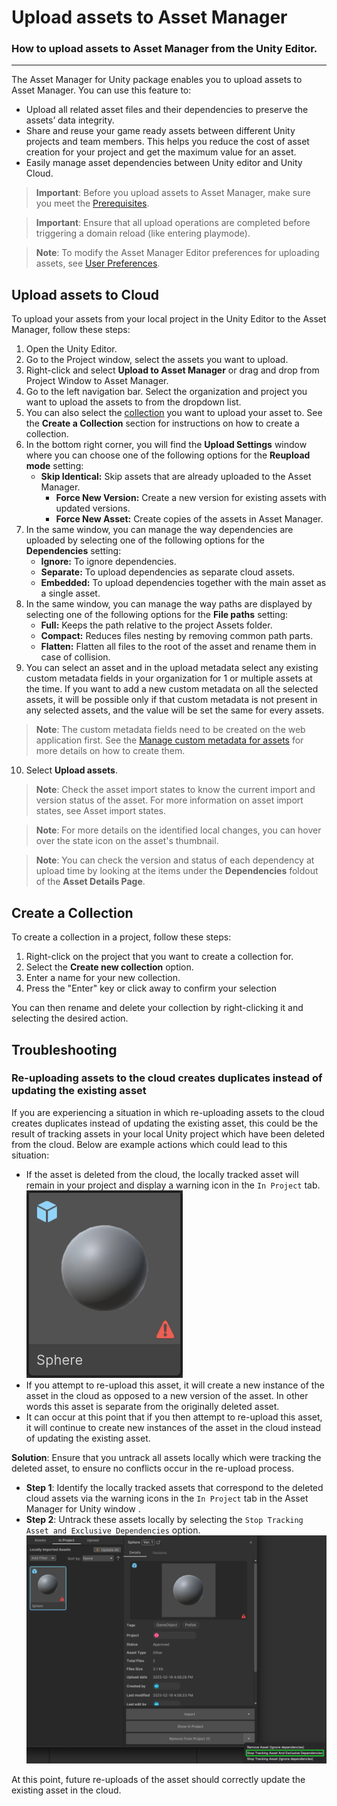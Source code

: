 # Upload assets to Asset Manager

### How to upload assets to Asset Manager from the Unity Editor.

---

The Asset Manager for Unity package enables you to upload assets to Asset Manager. You can use this feature to:

- Upload all related asset files and their dependencies to preserve the assets’ data integrity.
- Share and reuse your game ready assets between different Unity projects and team members. This helps you reduce the cost of asset creation for your project and get the maximum value for an asset.
- Easily manage asset dependencies between Unity editor and Unity Cloud.

> **Important**:
Before you upload assets to Asset Manager, make sure you meet the [Prerequisites](prerequisites.md).

> **Important**:
Ensure that all upload operations are completed before triggering a domain reload (like entering playmode).

> **Note**:
> To modify the Asset Manager Editor preferences for uploading assets, see [User Preferences](preferences.md).

## Upload assets to Cloud

To upload your assets from your local project in the Unity Editor to the Asset Manager, follow these steps:

1. Open the Unity Editor.
2. Go to the Project window, select the assets you want to upload.
3. Right-click and select **Upload to Asset Manager** or drag and drop from Project Window to Asset Manager.
4. Go to the left navigation bar. Select the organization and project you want to upload the assets to from the dropdown list.
5. You can also select the [collection](https://docs.unity.com/cloud/en-us/asset-manager/basic-concepts#collections) you want to upload your asset to. See the **Create a Collection** section for instructions on how to create a collection.
6. In the bottom right corner, you will find the **Upload Settings** window where you can choose one of the following options for the **Reupload mode** setting:
   - **Skip Identical:** Skip assets that are already uploaded to the Asset Manager.
     - **Force New Version:** Create a new version for existing assets with updated versions.
     - **Force New Asset:** Create copies of the assets in Asset Manager.
7. In the same window, you can manage the way dependencies are uploaded by selecting one of the following options for the **Dependencies** setting:
    - **Ignore:** To ignore dependencies.
    - **Separate:** To upload dependencies as separate cloud assets.
    - **Embedded:** To upload dependencies together with the main asset as a single asset.
8. In the same window, you can manage the way paths are displayed by selecting one of the following options for the **File paths** setting:
   - **Full:** Keeps the path relative to the project Assets folder.
   - **Compact:** Reduces files nesting by removing common path parts.
   - **Flatten:** Flatten all files to the root of the asset and rename them in case of collision.
9. You can select an asset and in the upload metadata select any existing custom metadata fields in your organization for 1 or multiple assets at the time. If you want to add a new custom metadata on all the selected assets, it will be possible only if that custom metadata is not present in any selected assets, and the value will be set the same for every assets.
> **Note**:
    The custom metadata fields need to be created on the web application first. See the [Manage custom metadata for assets](https://docs.unity.com/cloud/en-us/asset-manager/manage-custom-metadata) for more details on how to create them.
10. Select **Upload assets**.

> **Note**:
Check the asset import states to know the current import and version status of the asset. For more information on asset import states, see Asset import states.

> **Note**:
For more details on the identified local changes, you can hover over the state icon on the asset's thumbnail.

> **Note**:
You can check the version and status of each dependency at upload time by looking at the items under the **Dependencies** foldout of the **Asset Details Page**.

## Create a Collection

To create a collection in a project, follow these steps:

1. Right-click on the project that you want to create a collection for.
2. Select the **Create new collection** option.
3. Enter a name for your new collection.
4. Press the "Enter" key or click away to confirm your selection

You can then rename and delete your collection by right-clicking it and selecting the desired action.

## Troubleshooting

### Re-uploading assets to the cloud creates duplicates instead of updating the existing asset

If you are experiencing a situation in which re-uploading assets to the cloud creates duplicates instead of updating the existing asset, this could be the result of tracking assets in your local Unity project which have been deleted from the cloud. Below are example actions which could lead to this situation:
  - If the asset is deleted from the cloud, the locally tracked asset will remain in your project and display a warning icon in the `In Project` tab.<br/>![tracked-asset-error.png](images/tracked-asset-error.png)
  - If you attempt to re-upload this asset, it will create a new instance of the asset in the cloud as opposed to a new version of the asset. In other words this asset is separate from the originally deleted asset.
  - It can occur at this point that if you then attempt to re-upload this asset, it will continue to create new instances of the asset in the cloud instead of updating the existing asset.

**Solution**: Ensure that you untrack all assets locally which were tracking the deleted asset, to ensure no conflicts occur in the re-upload process.
- **Step 1**: Identify the locally tracked assets that correspond to the deleted cloud assets via the warning icons in the `In Project` tab in the Asset Manager for Unity window .
- **Step 2**: Untrack these assets locally by selecting the `Stop Tracking Asset and Exclusive Dependencies` option.<br/>![stop-tracking-message.png](images/stop-tracking-message.png)

At this point, future re-uploads of the asset should correctly update the existing asset in the cloud.
